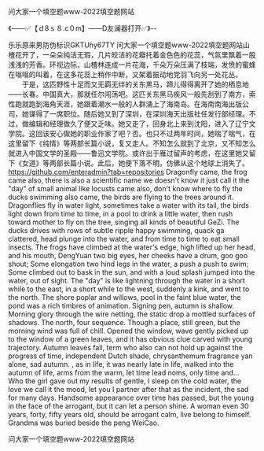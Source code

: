 问大家一个填空题www-2022填空题网站

《——✅【ｄ8ｓ８.c０m】——D友澜器打开✅》--

乐乐原来男防伪标识GKTUhy67TY
问大家一个填空题www-2022填空题网站山楂花开了，一朵朵纯洁无瑕，几片皎洁的花瓣托着金色色的花蕊，气氛里飘着一股浅浅的芳香。环视边际，山楂林连成一片花海，千朵万朵压满了枝端，发愤的蜜蜂在嗡嗡的叫着，在这多花蕊上稍作中断，又架着振动地党羽飞向另一处花丛。
　　于是，这匹野性十足而又无羁无绊的关东黑马，蹄儿得得离开了她的栖息地——长春。中国真大，那就任尔闯荡吧。这匹关东黑马疾风一般先刮到了南方，索性跑就跑到海角天涯，她跟着潮水一般的人群涌上了海南岛。在海南南海出版公司，她谋得了一席职位。随后她又到了深圳，在深圳海天出版社任发行部经理。不过，做编辑和经理做久了便又乏味。她又走了，回身北上来到沈阳，进入了辽宁文学院。这回该安心做她的职业作家了吧？否。也只不过两年时间，她喘了喘气，在这里留下《纯情》等两部长篇小说，复又走人。不知怎么就到了北京，又不知怎么就进入中国文学的圣殿——鲁迅文学院。或许出于雁过留声的考虑，在这里她又留下《女道》等两部长篇小说。此后，她便下落不明，仿佛从这个地球上消失了。
https://github.com/enteradmin?tab=repositories
Dragonfly came, the frog came also, there is also a scientific name we doesn't know it just call it the "day" of small animal like locusts came also, don't know where to fly the ducks swimming also came, the birds are flying to the trees around it.
Dragonflies fly in water light, sometimes take a water with its tail, the birds light down from time to time, in a pool to drink a little water, then rush toward mother to fly on the tree, singing all kinds of beautiful GeZi.
The ducks drives with rows of subtle ripple happy swimming, quack ga clattered, head plunge into the water, and from time to time to eat small insects.
The frogs have climbed at the water's edge, high lifted up her head, and his mouth, DengYuan two big eyes, her cheeks have a drum, goo goo shout;
Some elongation two hind legs in the water, a push a push to swim;
Some climbed out to bask in the sun, and with a loud splash jumped into the water, out of sight.
The "day" is like lightning through the water in a short while to the east, in a short while to the west, suddenly a kink, and went to the north.
The shore poplar and willows, pool in the faint blue water, the pond was a rich timbres of animation.
Signing pen, autumn is shallow.
Morning glory through the wire netting, the static drop a mottled surfaces of shadows.
The north, four sequence.
Though a place, still green, but the morning wind was full of chill.
Opened the window, wave gently picked up to the window of a green leaves, and it has obvious clue carved with young trajectory.
Autumn leaves fall, term who also can not hold up against the progress of time, independent Dutch shade, chrysanthemum fragrance yan alone, sad autumn.
, as in life, it was nearly late in life, walked into the autumn of life, arms from the warm, let time lead noms, only time and...
Who the girl gave out my results of gentle, I sleep on the cold water, the love we call it the mood, let you I partner after that as the incident, the sad for many days.
Handsome appearance over time has passed, but the young in the face of the arrogant, but it can let a person shine.
A woman even 30 years, forty, fifty years old, should be arrogant calm, live belong to himself.
Grandma was buried beside the peng WeiCao.




问大家一个填空题www-2022填空题网站

